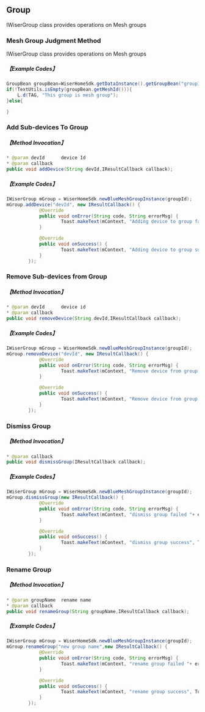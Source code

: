 ## Group
IWiserGroup class provides operations on Mesh groups
### Mesh Group Judgment Method

IWiserGroup class provides operations on Mesh groups
#####  【Example Codes】

```java
GroupBean groupBean=WiserHomeSdk.getDataInstance().getGroupBean("groupId");
if(!TextUtils.isEmpty(groupBean.getMeshId())){    
	L.d(TAG, "This group is mesh group");
}else{

}

```

### Add Sub-devices To Group

##### 【Method Invocation】
```java
* @param devId		device Id
* @param callback	
public void addDevice(String devId,IResultCallback callback);
```
##### 【Example Codes】

```java
IWiserGroup mGroup = WiserHomeSdk.newBlueMeshGroupInstance(groupId);
mGroup.addDevice("devId", new IResultCallback() {
            @Override
            public void onError(String code, String errorMsg) {
            		Toast.makeText(mContext, "Adding device to group failed "+ errorMsg, Toast.LENGTH_LONG).show();
            }

            @Override
            public void onSuccess() {
            		Toast.makeText(mContext, "Adding device to group success", Toast.LENGTH_LONG).show();
            }
        });
```


### Remove Sub-devices from Group
##### 【Method Invocation】
```java
* @param devId		device id
* @param callback	
public void removeDevice(String devId,IResultCallback callback);

```

##### 【Example Codes】
```java
IWiserGroup mGroup = WiserHomeSdk.newBlueMeshGroupInstance(groupId);
mGroup.removeDevice("devId", new IResultCallback() {
            @Override
            public void onError(String code, String errorMsg) {
            		Toast.makeText(mContext, "Remove device from group failed "+ errorMsg, Toast.LENGTH_LONG).show();
            }

            @Override
            public void onSuccess() {
            		Toast.makeText(mContext, "Remove device from group success ", Toast.LENGTH_LONG).show();
            }
        });

```

### Dismiss Group
##### 【Method Invocation】
```java
* @param callback	
public void dismissGroup(IResultCallback callback);
```
##### 【Example Codes】
```java
IWiserGroup mGroup = WiserHomeSdk.newBlueMeshGroupInstance(groupId);
mGroup.dismissGroup(new IResultCallback() {
            @Override
            public void onError(String code, String errorMsg) {
            		Toast.makeText(mContext, "dismiss group failed "+ errorMsg, Toast.LENGTH_LONG).show();
            }

            @Override
            public void onSuccess() {
            		Toast.makeText(mContext, "dismiss group success", Toast.LENGTH_LONG).show();
            }
        });

```


### Rename Group
##### 【Method Invocation】
```java
* @param groupName	rename name
* @param callback	
public void renameGroup(String groupName,IResultCallback callback);
```
##### 【Example Codes】
```java
IWiserGroup mGroup = WiserHomeSdk.newBlueMeshGroupInstance(groupId);
mGroup.renameGroup("new group name",new IResultCallback() {
            @Override
            public void onError(String code, String errorMsg) {
            		Toast.makeText(mContext, "rename group failed "+ errorMsg, Toast.LENGTH_LONG).show();
            }

            @Override
            public void onSuccess() {
            		Toast.makeText(mContext, "rename group success", Toast.LENGTH_LONG).show();
            }
        });

```
